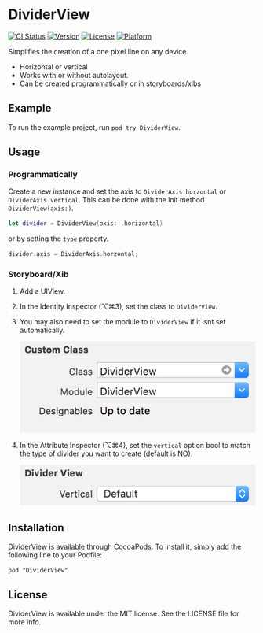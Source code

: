 # DividerView

[![CI Status](http://img.shields.io/travis/CraigSiemens/DividerView.svg?style=flat)](https://travis-ci.org/CraigSiemens/DividerView)
[![Version](https://img.shields.io/cocoapods/v/DividerView.svg?style=flat)](http://cocoapods.org/pods/DividerView)
[![License](https://img.shields.io/cocoapods/l/DividerView.svg?style=flat)](http://cocoapods.org/pods/DividerView)
[![Platform](https://img.shields.io/cocoapods/p/DividerView.svg?style=flat)](http://cocoapods.org/pods/DividerView)

Simplifies the creation of a one pixel line on any device.

* Horizontal or vertical
* Works with or without autolayout.
* Can be created programmatically or in storyboards/xibs

## Example

To run the example project, run `pod try DividerView`.

## Usage

### Programmatically

Create a new instance and set the axis to `DividerAxis.horzontal` or `DividerAxis.vertical`. This can be done with the init method `DividerView(axis:)`.

```swift
let divider = DividerView(axis: .horizontal)
```
or by setting the `type` property.
```swift
divider.axis = DividerAxis.horzontal;
```

### Storyboard/Xib
1. Add a UIView.

2. In the Identity Inspector (⌥⌘3), set the class to `DividerView`.

3. You may also need to set the module to `DividerView` if it isnt set automatically.

    ![class](Images/class.png)

4. In the Attribute Inspector (⌥⌘4), set the `vertical` option bool to match the type of divider you want to create (default is NO).

    ![verical](Images/vertical.png)

## Installation

DividerView is available through [CocoaPods](http://cocoapods.org). To install
it, simply add the following line to your Podfile:

```
pod "DividerView"
```

## License

DividerView is available under the MIT license. See the LICENSE file for more info.
